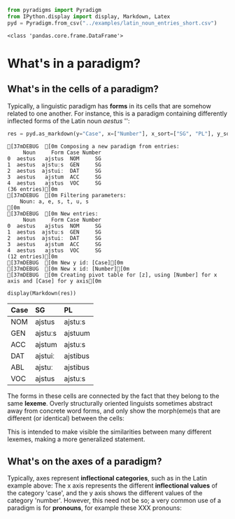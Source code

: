 ```python
from pyradigms import Pyradigm
from IPython.display import display, Markdown, Latex
pyd = Pyradigm.from_csv("../examples/latin_noun_entries_short.csv")
```

    <class 'pandas.core.frame.DataFrame'>


# What's in a paradigm?

## What's in the cells of a paradigm?
Typically, a linguistic paradigm has **forms** in its cells that are somehow related to one another.
For instance, this is a paradigm containing differently inflected forms of the Latin noun _aestus_ '':


```python
res = pyd.as_markdown(y="Case", x=["Number"], x_sort=["SG", "PL"], y_sort = ["NOM", "GEN", "ACC", "DAT", "ABL", "VOC"], filters={"Noun": "aestus"})
```

    [37mDEBUG  [0m Composing a new paradigm from entries:
         Noun     Form Case Number
    0  aestus   ajstus  NOM     SG
    1  aestus  ajstuːs  GEN     SG
    2  aestus  ajstuiː  DAT     SG
    3  aestus   ajstum  ACC     SG
    4  aestus   ajstus  VOC     SG
    (36 entries)[0m
    [37mDEBUG  [0m Filtering parameters:
    	Noun: a, e, s, t, u, s
    [0m
    [37mDEBUG  [0m New entries:
         Noun     Form Case Number
    0  aestus   ajstus  NOM     SG
    1  aestus  ajstuːs  GEN     SG
    2  aestus  ajstuiː  DAT     SG
    3  aestus   ajstum  ACC     SG
    4  aestus   ajstus  VOC     SG
    (12 entries)[0m
    [37mDEBUG  [0m New y id: [Case][0m
    [37mDEBUG  [0m New x id: [Number][0m
    [37mDEBUG  [0m Creating pivot table for [z], using [Number] for x axis and [Case] for y axis[0m



```python
display(Markdown(res))
```


| Case   | SG      | PL       |
|:-------|:--------|:---------|
| NOM    | ajstus  | ajstuːs  |
| GEN    | ajstuːs | ajstuum  |
| ACC    | ajstum  | ajstuːs  |
| DAT    | ajstuiː | ajstibus |
| ABL    | ajstuː  | ajstibus |
| VOC    | ajstus  | ajstuːs  |


The forms in these cells are connected by the fact that they belong to the same **lexeme**.
Overly structurally oriented linguists sometimes abstract away from concrete word forms, and only show the morph(eme)s that are different (or identical) between the cells:

This is intended to make visible the similarities between many different lexemes, making a more generalized statement.

## What's on the axes of a paradigm?
Typically, axes represent **inflectional categories**, such as in the Latin example above:
The x axis represents the different **inflectional values** of the category 'case', and the y axis shows the different values of the category 'number'.
However, this need not be so; a very common use of a paradigm is for **pronouns**, for example these XXX pronouns:

